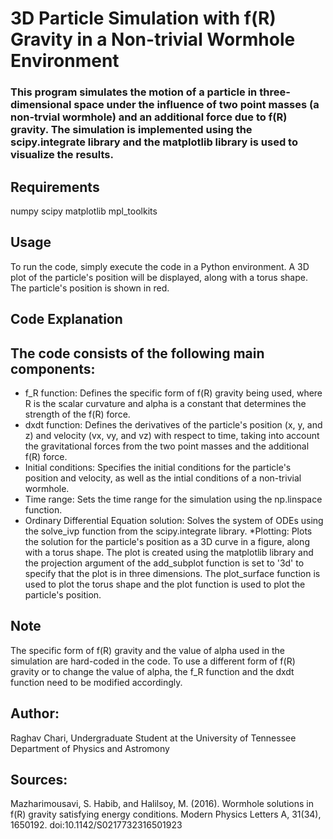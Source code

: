 # 3D Particle Simulation with f(R) Gravity in a Non-trivial Wormhole Environment

### This program simulates the motion of a particle in three-dimensional space under the influence of two point masses (a non-trvial wormhole) and an additional force due to f(R) gravity. The simulation is implemented using the scipy.integrate library and the matplotlib library is used to visualize the results.

## Requirements
numpy
scipy
matplotlib
mpl_toolkits

## Usage
To run the code, simply execute the code in a Python environment. A 3D plot of the particle's position will be displayed, along with a torus shape. The particle's position is shown in red.

## Code Explanation
## The code consists of the following main components:

* f_R function: Defines the specific form of f(R) gravity being used, where R is the scalar curvature and alpha is a constant that determines the strength of the f(R) force.
* dxdt function: Defines the derivatives of the particle's position (x, y, and z) and velocity (vx, vy, and vz) with respect to time, taking into account the gravitational forces from the two point masses and the additional f(R) force.
* Initial conditions: Specifies the initial conditions for the particle's position and velocity, as well as the intial conditions of a non-trivial wormhole.
* Time range: Sets the time range for the simulation using the np.linspace function.
* Ordinary Differential Equation solution: Solves the system of ODEs using the solve_ivp function from the scipy.integrate library.
*Plotting: Plots the solution for the particle's position as a 3D curve in a figure, along with a torus shape. The plot is created using the matplotlib library and the projection argument of the add_subplot function is set to '3d' to specify that the plot is in three dimensions. The plot_surface function is used to plot the torus shape and the plot function is used to plot the particle's position.

## Note
The specific form of f(R) gravity and the value of alpha used in the simulation are hard-coded in the code. To use a different form of f(R) gravity or to change the value of alpha, the f_R function and the dxdt function need to be modified accordingly.

## Author:

Raghav Chari, Undergraduate Student at the University of Tennessee Department of Physics and Astromony

## Sources:

Mazharimousavi, S. Habib, and Halilsoy, M. (2016). Wormhole solutions in f(R) gravity satisfying energy conditions. Modern Physics Letters A, 31(34), 1650192. doi:10.1142/S0217732316501923



